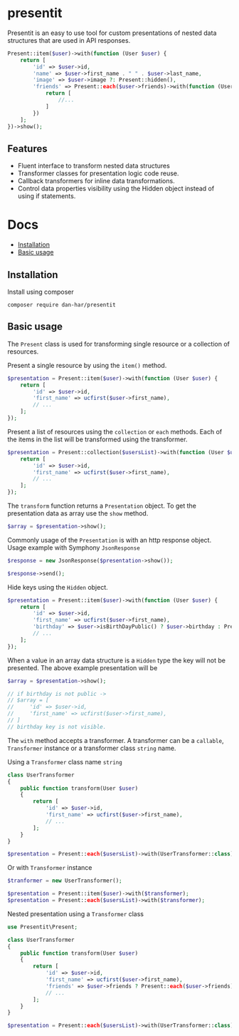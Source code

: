 # presentit

Presentit is an easy to use tool for custom presentations of nested data structures that are used in API responses.

```php
Present::item($user)->with(function (User $user) {
    return [
        'id' => $user->id,
        'name' => $user->first_name . " " . $user->last_name,
        'image' => $user->image ?: Present::hidden(),
        'friends' => Present::each($user->friends)->with(function (User $friend) {
            return [
                //...
            ]
        })
    ];
})->show();
```
## Features

+ Fluent interface to transform nested data structures
+ Transformer classes for presentation logic code reuse.
+ Callback transformers for inline data transformations. 
+ Control data properties visibility using the Hidden object instead of using if statements.

# Docs
+ [Installation](#installation)
+ [Basic usage](#basic-usage)

## Installation

Install using composer

```
composer require dan-har/presentit
```

## Basic usage
 
The ```Present``` class is used for transforming single resource or a collection of resources.

Present a single resource by using the ```item()``` method. 

```php
$presentation = Present::item($user)->with(function (User $user) {
    return [
        'id' => $user->id,
        'first_name' => ucfirst($user->first_name),
        // ...
    ];
});
```

Present a list of resources using the ```collection``` or ```each``` methods.
Each of the items in the list will be transformed using the transformer.
```php
$presentation = Present::collection($usersList)->with(function (User $user) {
    return [
        'id' => $user->id,
        'first_name' => ucfirst($user->first_name),
        // ...
    ];
});
``` 

The ```transform``` function returns a ```Presentation``` object. To get the presentation data as array use the ```show``` method.

```php
$array = $presentation->show();
```

Commonly usage of the ```Presentation``` is with an http response object. Usage example with Symphony ```JsonResponse```
```php
$response = new JsonResponse($presentation->show());

$response->send();
```

Hide keys using the ```Hidden``` object.

```php
$presentation = Present::item($user)->with(function (User $user) {
    return [
        'id' => $user->id,
        'first_name' => ucfirst($user->first_name),
        'birthday' => $user->isBirthDayPublic() ? $user->birthday : Present::hidden() // or use Hidden::key()
        // ...
    ];
});
```
When a value in an array data structure is a ```Hidden``` type the key will not be presented. The above example presentation will be

```php
$array = $presentation->show();

// if birthday is not public ->
// $array = [
//     'id' => $user->id,
//     'first_name' => ucfirst($user->first_name),
// ]
// birthday key is not visible.

```

 
The ```with``` method accepts a transformer. A transformer can be a ```callable```, ```Transformer``` instance or a transformer class ```string``` name.

Using a ```Transformer``` class name ```string```
```php
class UserTransformer 
{
    public function transform(User $user) 
    {
        return [
            'id' => $user->id,
            'first_name' => ucfirst($user->first_name),
            // ...
        ];
    } 
}

$presentation = Present::each($usersList)->with(UserTransformer::class);
```

Or with ```Transformer``` instance

```php
$tranformer = new UserTransformer();

$presentation = Present::item($user)->with($transformer);
$presentation = Present::each($usersList)->with($transformer);
```

Nested presentation using a ```Transformer``` class

```php
use Presentit\Present;

class UserTransformer 
{
    public function transform(User $user) 
    {
        return [
            'id' => $user->id,
            'first_name' => ucfirst($user->first_name),
            'friends' => $user->friends ? Present::each($user->friends)->with(UserTransformer::class) : [],
            // ...
        ];
    } 
}

$presentation = Present::each($usersList)->with(UserTransformer::class);
```
